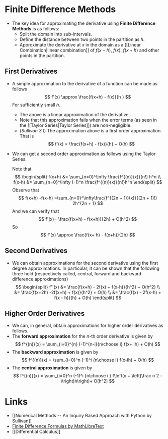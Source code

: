 # Finite Difference Methods
* The key idea for approximating the derivative using **Finite Difference Methods** is as follows:
	* Split the domain into sub-intervals.
	* Define the distance between two points in the partition as $h$.
	* Approximate the derivative at $x$ in the domain as a [[Linear Combination|linear combination]] of $f(x-h)$, $f(x)$, $f(x+h)$ and other points in the partition.
## First Derivatives
* A simple approximation to the derivative of a function can  be made as follows
  $$
  f'(x) \approx \frac{f(x+h) - f(x)}{h }
  $$
  For sufficiently small $h$.
	* The above is a linear approximation of the derivative .
	* Note that this approximation fails when the error terms (as seen in the [[Taylor Series|Taylor Series]])  are non-negligible. 
	* (*Sullivan 3.1*) The approximation above is a first order approximation. That is 
	  $$
	  f'(x) = \frac{f(x+h) - f(x)}{h} + O(h)
	  $$

* We can get a second order approximation as follows using the Taylor Series.
  
  Note that 
  $$
  \begin{split}
  f(x+h) &= \sum_{n=0}^\infty \frac{f^{(n)}(x)}{n!} h^n \\
  f(x-h) &= \sum_{n=0}^\infty (-1)^n \frac{f^{(n)}(x)}{n!}h^n
  \end{split}
  $$
  Observe that 
  $$
  f(x+h) -f(x-h) =\sum_{n=0}^\infty\frac{f^{(2n + 1)}(x)}{(2n + 1)!} 2h^{2n + 1}
  $$
  And we can verify that
  $$
  f'(x)= \frac{f(x+h) - f(x+h)}{2h} + O(h^2)
  $$
  So 
  $$
  f'(x) \approx \frac{f(x+ h) - f(x+h)}{2h}
  $$

## Second Derivatives
* We can obtain approximations for the second derivative using the first degree approximations. In particular, it can be shown that the following three hold (respectively called, central, forward and backward difference approximations)
  $$
  \begin{split}
  f''(x) &= \frac{f(x+h) - 2f(x) + f(x-h)}{h^2} + O(h^2) \\
  &= \frac{f(x+2h) -2f(x+h) + f(x)}{h^2} + O(h) \\
  &= \frac{f(x) - 2f(x-h) + f(x - h)}{h} + O(h)
  \end{split}
  $$

## Higher Order Derivatives
* We can, in general, obtain approximations for higher order derivatives as follows.
* The  **forward approximation** for the $n$-th order derivative is given by
  $$
  f^{(n)}(x) = \sum_{i=0}^{n} (-1)^{n-i}{n\choose i} f(x+ ih) + O(h) 
  $$
* The **backward approximation** is given by
  $$
  f^{(n)}(x) = \sum_{i=0}^n (-1)^i {n\choose i} f(x-ih) + O(h)
  $$
* The **central approximation** is given by
  $$
  f^{(n)}(x) = \sum_{i=0}^n (-1)^i {n\choose i } f\left(x +  \left(\frac n 2 - i\right)h\right)+ O(h^2) 
  $$


# Links
* [[Numerical Methods -- An Inquiry Based Approach with Python by Sullivan]]
* [Finite Difference Formulas by MathLibreText](https://math.libretexts.org/Bookshelves/Scientific_Computing_Simulations_and_Modeling/Scientific_Computing_(Chasnov)/I%3A_Numerical_Methods/6%3A_Finite_Difference_Approximation)
* [[Differential Calculus]]